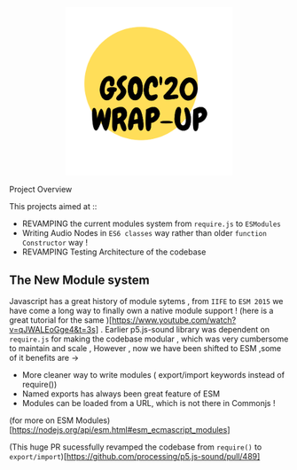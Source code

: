 

<p align="center">
  <img src="/assets/images/headingFinal2.png"  width="300" style="margin-left:50%;transform:translateX(-50%);"/>
  </p


  ## Project Overview
  This projects aimed at ::
  * REVAMPING the current modules system from ``require.js`` to ``ESModules``
  * Writing   Audio Nodes in `ES6 classes` way rather than older `function Constructor` way ! 
  * REVAMPING Testing Architecture of the codebase 
  

## The New Module system 
Javascript has  a great history of module sytems , from ``IIFE`` to ``ESM 2015`` we have come a long  way to finally own a native module support ! (here is a great tutorial for the same )[https://www.youtube.com/watch?v=qJWALEoGge4&t=3s] .
Earlier p5.js-sound library was dependent on  `require.js` for making the codebase modular , which was very cumbersome to maintain and scale , However , now we have been shifted to ESM ,some of it benefits are ->

 * More cleaner way to write modules ( export/import keywords instead of require())
 * Named exports has always been great feature of ESM 
 * Modules can be loaded from a URL, which is not there in Commonjs  !

(for more on ESM Modules)[https://nodejs.org/api/esm.html#esm_ecmascript_modules]

(This huge PR sucessfully revamped the codebase from ``require()`` to ``export/import``)[https://github.com/processing/p5.js-sound/pull/489]


